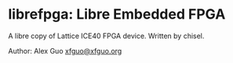 librefpga: Libre Embedded FPGA
==============================

A libre copy of Lattice ICE40 FPGA device. Written by chisel.

Author: Alex Guo <xfguo@xfguo.org>
